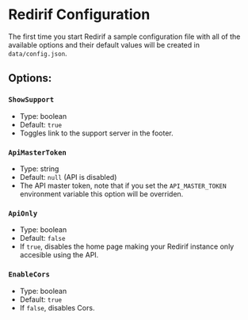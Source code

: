 # Redirif Configuration
The first time you start Redirif a sample configuration file with all of the available options and their default values will be created in `data/config.json`.
## Options:
### `ShowSupport`
 - Type: boolean
 - Default: `true`
 - Toggles link to the support server in the footer.
### `ApiMasterToken`
 - Type: string
 - Default: `null` (API is disabled)
 - The API master token, note that if you set the `API_MASTER_TOKEN` environment variable this option will be overriden.
### `ApiOnly`
 - Type: boolean
 - Default: `false`
 - If `true`, disables the home page making your Redirif instance only accesible using the API.
### `EnableCors`
 - Type: boolean
 - Default: `true`
 - If `false`, disables Cors.